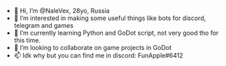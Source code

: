 - 👋 Hi, I’m @NaleVex, 28yo, Russia
- 👀 I’m interested in making some useful things like bots for discord, telegram and games
- 🌱 I’m currently learning Python and GoDot script, not very good tho for this time.
- 💞️ I’m looking to collaborate on game projects in GoDot
- 📫 Idk why but you can find me in discord: FunApple#6412

<!---
NaleVex/NaleVex is a ✨ special ✨ repository because its `README.md` (this file) appears on your GitHub profile.
You can click the Preview link to take a look at your changes.
--->
